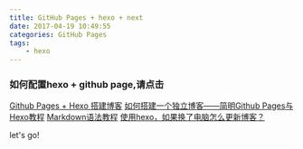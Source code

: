 ```yaml
---
title: GitHub Pages + hexo + next
date: 2017-04-19 10:49:55
categories: GitHub Pages
tags:
    - hexo
---
```


### 如何配置hexo + github page,请点击
[Github Pages + Hexo 搭建博客](https://fzy-line.github.io/2016/11/30/Github-Pages-Hexo%E6%90%AD%E5%BB%BA%E5%8D%9A%E5%AE%A2%EF%BC%88%E4%B8%80%EF%BC%89/)
[如何搭建一个独立博客——简明Github Pages与Hexo教程](http://blog.csdn.net/poem_of_sunshine/article/details/29369785/)
[Markdown语法教程](http://xianbai.me/learn-md/index.html)
[使用hexo，如果换了电脑怎么更新博客？](https://www.zhihu.com/question/21193762)

let's go!